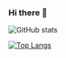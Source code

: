 ### Hi there 👋

<!--
**sagar456-ops/sagar456-ops** is a ✨ _special_ ✨ repository because its `README.md` (this file) appears on your GitHub profile.

Here are some ideas to get you started:

- 🔭 I’m currently working on ...
- 🌱 I’m currently learning ...
- 👯 I’m looking to collaborate on ...
- 🤔 I’m looking for help with ...
- 💬 Ask me about ...
- 📫 How to reach me: ...
- 😄 Pronouns: ...
- ⚡ Fun fact: ...
-->
![GitHub stats](https://github-readme-stats-sigma-five.vercel.app/api?username=sagar456-op&show_icons=true&theme=radical)

[![Top Langs](https://github-readme-stats-sigma-five.vercel.app/api/top-langs/?username=sagar456-ops&layout=compact)](https://github.com/sagar456-op/github-readme-stats)
